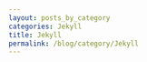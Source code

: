 ```yaml
---
layout: posts_by_category
categories: Jekyll
title: Jekyll
permalink: /blog/category/Jekyll
---
```

